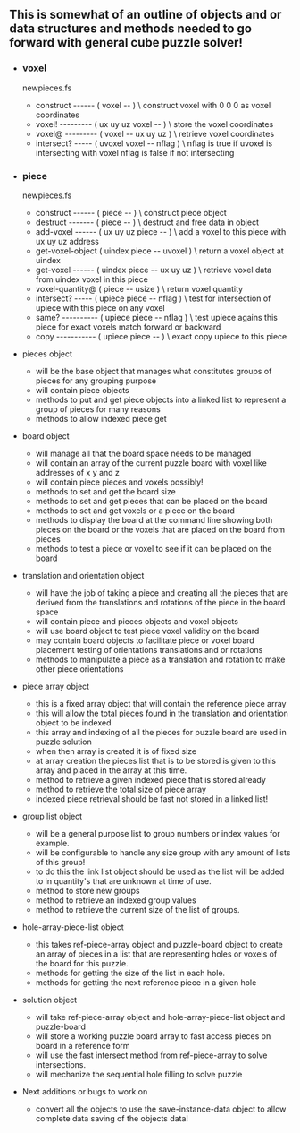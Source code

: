 ## This is somewhat of an outline of objects and or data structures and methods needed to go forward with general cube puzzle solver!

* ### voxel
  newpieces.fs
  * construct ------ ( voxel -- ) \ construct voxel with 0 0 0 as voxel coordinates
  * voxel! --------- ( ux uy uz voxel -- ) \ store the voxel coordinates
  * voxel@ --------- ( voxel -- ux uy uz ) \ retrieve voxel coordinates
  * intersect? ----- ( uvoxel voxel -- nflag ) \ nflag is true if uvoxel is intersecting with voxel nflag is false if not intersecting

* ### piece
  newpieces.fs
  * construct ------ ( piece -- ) \ construct piece object
  * destruct ------- ( piece -- ) \ destruct and free data in object
  * add-voxel ------ ( ux uy uz piece -- ) \ add a voxel to this piece with ux uy uz address
  * get-voxel-object ( uindex piece -- uvoxel ) \ return a voxel object at uindex
  * get-voxel ------ ( uindex piece -- ux uy uz ) \ retrieve voxel data from uindex voxel in this piece
  * voxel-quantity@  ( piece -- usize ) \ return voxel quantity
  * intersect? ----- ( upiece piece -- nflag ) \ test for intersection of upiece with this piece on any voxel
  * same? ---------- ( upiece piece -- nflag ) \ test upiece agains this piece for exact voxels match forward or backward
  * copy ----------- ( upiece piece -- ) \ exact copy upiece to this piece

* pieces object
  * will be the base object that manages what constitutes groups of pieces for any grouping purpose
  * will contain piece objects
  * methods to put and get piece objects into a linked list to represent a group of pieces for many reasons
  * methods to allow indexed piece get

* board object
  * will manage all that the board space needs to be managed
  * will contain an array of the current puzzle board with voxel like addresses of x y and z
  * will contain piece pieces and voxels possibly!
  * methods to set and get the board size
  * methods to set and get pieces that can be placed on the board
  * methods to set and get voxels or a piece on the board
  * methods to display the board at the command line showing both pieces on the board or the voxels that are placed on the board from pieces
  * methods to test a piece or voxel to see if it can be placed on the board

* translation and orientation object
  * will have the job of taking a piece and creating all the pieces that are derived from the translations and rotations of the piece in the board space
  * will contain piece and pieces objects and voxel objects
  * will use board object to test piece voxel validity on the board
  * may contain board objects to facilitate piece or voxel board placement testing of orientations translations and or rotations
  * methods to manipulate a piece as a translation and rotation to make other piece orientations

* piece array object
  * this is a fixed array object that will contain the reference piece array
  * this will allow the total pieces found in the translation and orientation object to be indexed
  * this array and indexing of all the pieces for puzzle board are used in puzzle solution
  * when then array is created it is of fixed size
  * at array creation the pieces list that is to be stored is given to this array and placed in the array at this time.
  * method to retrieve a given indexed piece that is stored already
  * method to retrieve the total size of piece array
  * indexed piece retrieval should be fast not stored in a linked list!

* group list object
  * will be a general purpose list to group numbers or index values for example.
  * will be configurable to handle any size group with any amount of lists of this group!
  * to do this the link list object should be used as the list will be added to in quantity's that are unknown at time of use.
  * method to store new groups
  * method to retrieve an indexed group values
  * method to retrieve the current size of the list of groups.

* hole-array-piece-list object
  * this takes ref-piece-array object and puzzle-board object to create an array of pieces in a list that are representing holes or voxels of the board for this puzzle.
  * methods for getting the size of the list in each hole.
  * methods for getting the next reference piece in a given hole

* solution object
  * will take ref-piece-array object and hole-array-piece-list object and puzzle-board
  * will store a working puzzle board array to fast access pieces on board in a reference form
  * will use the fast intersect method from ref-piece-array to solve intersections.
  * will mechanize the sequential hole filling to solve puzzle

* Next additions or bugs to work on
  * convert all the objects to use the save-instance-data object to allow complete data saving of the objects data!

